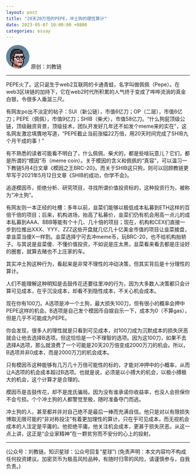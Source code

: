 ```yaml
---
layout: post
title: "20天20万倍的PEPE，冲土狗的理性算计"
date: 2023-05-07 10:00:00 +0800
categories: essay
---
```


![](/images/ordinal-1835811752116542.png)
原创：刘教链

* * *

PEPE火了。这只诞生于web2互联网的卡通青蛙，名字叫做佩佩（Pepe）。在web3区块链的加持下，它在web2时代所积累的人气终于变成了哗哗流淌的真金白银，令很多人垂涎三尺。

有网友po出不淡定的帖子：SUI（新公链），市值6亿刀；OP（二层），市值6亿刀；PEPE（佩佩），市值9亿刀；SHIB（柴犬），市值58亿刀。“什么狗屁顶级公链，顶级融资背景，顶级技术，团队开发好几年还不如发个meme来的实在”，这名网友激忿填膺地写道，“PEPE截止当前涨幅22万倍，用20天时间完成了SHIB九个月干成的事！”

有不熟悉的读者可能看不明白了，什么佩佩、柴犬的，都是些啥玩意儿？它们，都是所谓的“模因”币（meme coin）。关于模因的含义和佩佩的“真容”，可以温习一下教链5月4日文章《模因之王BRC-20》。而关于SHIB这只狗，则可以回顾教链更早写于2021年5月12日文章《SHIB的成功，你学不会》。

追逐模因币，拒绝分析、研究项目，寻找所谓价值投资标的，这种投资行为，被称为“冲土狗”。

有网友则一本正经的吐槽：多年以前，韭菜们能够以极低成本私募到ETH这样的百倍千倍的项目；后来，机构进场，抬高了私募价，韭菜们仍有机会用高一点儿的成本私募到AAA、BBB等能有个十几、几十倍的项目；现在，机构和CEX们直接一步到位推出XXX、YYY、ZZZ这些开盘就几亿几十亿美金市值的项目让韭菜接盘，拿韭菜当傻X一样割。韭菜选择宁可去冲meme币，玩BRC-20，也不给机构抬轿子。与其说是韭菜傻、不懂价值投资，不如说是庄太黑，韭菜看来看去都是庄设好的圈套，就算去赌也不上庄家的车。

其实冲土狗这种行为，看起来是非常不理性的冲动决策，但其实背后是十分理性的算计。

人们不能理解这种明知是击鼓传花还要往里冲的行为，因为大多数人决策都只会计算可见成本，在乎沉没成本，却看不到隐性成本，不关心机会成本。

现在你有100刀。A选项是冲一个土狗，最大损失100刀，但有很小的概率会押中PEPE这样的机会。B选项是自己发个模因币自娱自乐一下，成本为0（不算gas），但是几乎不可能成为PEPE。

你会发现，很多人的理性就是只看到可见成本，对100刀成为沉默成本的损失厌恶就会让他去选择B选项。但这恰恰是一个不理智的选项。因为这100刀，如果不去选择A选项，那么就浪费了一个可能是20天20万倍变成2000万刀的机会。所以，B选项并非0成本，而是2000万刀的机会成本。

只有模因币这种能够有几万几十万倍可能性的标的，才能对冲押中的小概率，从而让A选项的机会成本超过B选项。也就是说，必须是以小搏大的机会，以极小搏极大的机会，这个计算才是合理的。

模因币是击鼓传花，却不是庞氏骗局。因为没有谁承诺你收益率，也没人会担保你不会亏损。个个冲土狗的人都警觉至极，随时准备夺门而逃。

冲土狗的人，甚至都并非对自己绝不是最后一棒而充满自信。他只是对以有限损失博取无限可能的“非对称投注”有着更加理性的算计。只在乎可见成本，而无视机会成本的人注定是平庸的。他拒绝平庸。他关注机会成本，更甚于损失厌恶。从这一点上讲，这正是“企业家精神”在一颗贫穷而不安分的心上的投射。

* * *

(公众号：刘教链。知识星球：公众号回复“星球”)
(免责声明：本文内容均不构成任何投资建议。加密货币为极高风险品种，有随时归零的风险，请谨慎参与，自我负责。)
